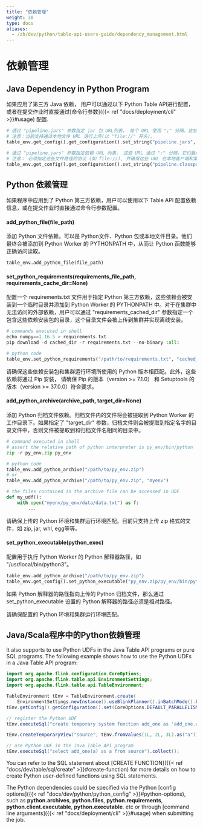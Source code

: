 ```yaml
---
title: "依赖管理"
weight: 30
type: docs
aliases:
  - /zh/dev/python/table-api-users-guide/dependency_management.html
---
```

<!--
Licensed to the Apache Software Foundation (ASF) under one
or more contributor license agreements.  See the NOTICE file
distributed with this work for additional information
regarding copyright ownership.  The ASF licenses this file
to you under the Apache License, Version 2.0 (the
"License"); you may not use this file except in compliance
with the License.  You may obtain a copy of the License at

  http://www.apache.org/licenses/LICENSE-2.0

Unless required by applicable law or agreed to in writing,
software distributed under the License is distributed on an
"AS IS" BASIS, WITHOUT WARRANTIES OR CONDITIONS OF ANY
KIND, either express or implied.  See the License for the
specific language governing permissions and limitations
under the License.
-->

# 依赖管理

## Java Dependency in Python Program

如果应用了第三方 Java 依赖， 用户可以通过以下 Python Table API进行配置，或者在提交作业时直接通过[命令行参数]({{< ref "docs/deployment/cli" >}}#usage) 配置.

```python
# 通过 "pipeline.jars" 参数指定 jar 包 URL列表， 每个 URL 使用 ";" 分隔。这些 jar 包最终会被上传到集群中。
# 注意：当前支持通过本地文件 URL 进行上传(以 "file://" 开头)。
table_env.get_config().get_configuration().set_string("pipeline.jars", "file:///my/jar/path/connector.jar;file:///my/jar/path/udf.jar")

# 通过 "pipeline.jars" 参数指定依赖 URL 列表， 这些 URL 通过 ";" 分隔，它们最终会被添加到集群的 classpath 中。
# 注意： 必须指定这些文件路径的协议 (如 file://), 并确保这些 URL 在本地客户端和集群都能访问。
table_env.get_config().get_configuration().set_string("pipeline.classpaths", "file:///my/jar/path/connector.jar;file:///my/jar/path/udf.jar")
```

## Python 依赖管理

如果程序中应用到了 Python 第三方依赖，用户可以使用以下 Table API 配置依赖信息，或在提交作业时直接通过命令行参数配置。

#### add_python_file(file_path)

添加 Python 文件依赖，可以是 Python文件、Python 包或本地文件目录。他们最终会被添加到 Python Worker 的 PYTHONPATH 中，从而让 Python 函数能够正确访问读取。

```python
table_env.add_python_file(file_path)
```

#### set_python_requirements(requirements_file_path, requirements_cache_dir=None)

配置一个 requirements.txt 文件用于指定 Python 第三方依赖，这些依赖会被安装到一个临时目录并添加到 Python Worker 的 PYTHONPATH 中。对于在集群中无法访问的外部依赖，用户可以通过 "requirements_cached_dir" 参数指定一个包含这些依赖安装包的目录，这个目录文件会被上传到集群并实现离线安装。

```python
# commands executed in shell
echo numpy==1.16.5 > requirements.txt
pip download -d cached_dir -r requirements.txt --no-binary :all:

# python code
table_env.set_python_requirements("/path/to/requirements.txt", "cached_dir")
```

请确保这些依赖安装包和集群运行环境所使用的 Python 版本相匹配。此外，这些依赖将通过 Pip 安装， 请确保 Pip 的版本（version >= 7.1.0） 和 Setuptools 的版本（version >= 37.0.0）符合要求。

#### add_python_archive(archive_path, target_dir=None)

添加 Python 归档文件依赖。归档文件内的文件将会被提取到 Python Worker 的工作目录下。如果指定了 "target_dir" 参数，归档文件则会被提取到指定名字的目录文件中，否则文件被提取到和归档文件名相同的目录中。

```python
# command executed in shell
# assert the relative path of python interpreter is py_env/bin/python
zip -r py_env.zip py_env

# python code
table_env.add_python_archive("/path/to/py_env.zip")
# or
table_env.add_python_archive("/path/to/py_env.zip", "myenv")

# the files contained in the archive file can be accessed in UDF
def my_udf():
    with open("myenv/py_env/data/data.txt") as f:
        ...
```

请确保上传的 Python 环境和集群运行环境匹配。目前只支持上传 zip 格式的文件，如 zip, jar, whl, egg等等。

#### set_python_executable(python_exec)

配置用于执行 Python Worker 的 Python 解释器路径，如 "/usr/local/bin/python3"。

```python
table_env.add_python_archive("/path/to/py_env.zip")
table_env.get_config().set_python_executable("py_env.zip/py_env/bin/python")
```

如果 Python 解释器的路径指向上传的 Python 归档文件，那么通过 set_python_executable 设置的 Python 解释器的路径必须是相对路径。

请确保配置的 Python 环境和集群运行环境匹配。

## Java/Scala程序中的Python依赖管理

It also supports to use Python UDFs in the Java Table API programs or pure SQL programs. The following example shows how to use the Python UDFs in a Java Table API program:

```java
import org.apache.flink.configuration.CoreOptions;
import org.apache.flink.table.api.EnvironmentSettings;
import org.apache.flink.table.api.TableEnvironment;

TableEnvironment tEnv = TableEnvironment.create(
    EnvironmentSettings.newInstance().useBlinkPlanner().inBatchMode().build());
tEnv.getConfig().getConfiguration().set(CoreOptions.DEFAULT_PARALLELISM, 1);

// register the Python UDF
tEnv.executeSql("create temporary system function add_one as 'add_one.add_one' language python");

tEnv.createTemporaryView("source", tEnv.fromValues(1L, 2L, 3L).as("a"));

// use Python UDF in the Java Table API program
tEnv.executeSql("select add_one(a) as a from source").collect();
```

You can refer to the SQL statement about [CREATE FUNCTION]({{< ref "docs/dev/table/sql/create" >}}#create-function) for more details
on how to create Python user-defined functions using SQL statements.

The Python dependencies could be specified via the Python [config options]({{< ref "docs/dev/python/python_config" >}}#python-options),
such as **python.archives**, **python.files**, **python.requirements**, **python.client.executable**, **python.executable**. etc or through [command line arguments]({{< ref "docs/deployment/cli" >}}#usage) when submitting the job.
